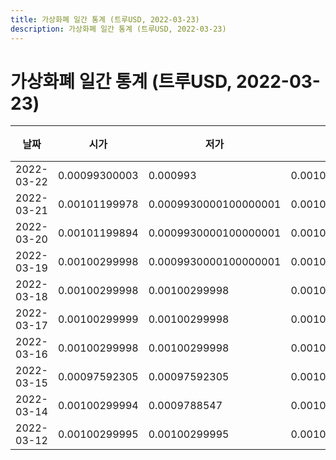 ```yaml
---
title: 가상화폐 일간 통계 (트루USD, 2022-03-23)
description: 가상화폐 일간 통계 (트루USD, 2022-03-23)
---
```


가상화폐 일간 통계 (트루USD, 2022-03-23)
===

|날짜|시가|저가|고가|종가|비고|
|--|--|--|--|--|--|
|2022-03-22|0.00099300003|0.000993|0.00101199998|0.000993|    |
|2022-03-21|0.00101199978|0.0009930000100000001|0.00101199978|0.00099300003|    |
|2022-03-20|0.00101199894|0.0009930000100000001|0.0010119997899999999|0.0009930000100000001|    |
|2022-03-19|0.00100299998|0.0009930000100000001|0.00101199951|0.001|    |
|2022-03-18|0.00100299998|0.00100299998|0.00100299999|0.00100299998|    |
|2022-03-17|0.00100299999|0.00100299998|0.00100299999|0.00100299998|    |
|2022-03-16|0.00100299998|0.00100299998|0.001003|0.00100299998|    |
|2022-03-15|0.00097592305|0.00097592305|0.00100299998|0.00100299998|    |
|2022-03-14|0.00100299994|0.0009788547|0.001003|0.000993|    |
|2022-03-12|0.00100299995|0.00100299995|0.00100299995|0.00100299995|    |

